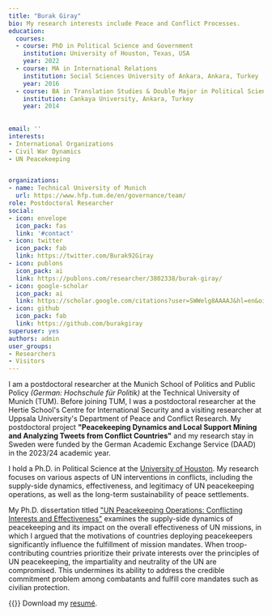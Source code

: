```yaml
---
title: "Burak Giray"
bio: My research interests include Peace and Conflict Processes. 
education:
  courses:
  - course: PhD in Political Science and Government
    institution: University of Houston, Texas, USA
    year: 2022
  - course: MA in International Relations
    institution: Social Sciences University of Ankara, Ankara, Turkey
    year: 2016
  - course: BA in Translation Studies & Double Major in Political Science
    institution: Cankaya University, Ankara, Turkey
    year: 2014
    
    
email: ''
interests:
- International Organizations
- Civil War Dynamics
- UN Peacekeeping


organizations:
- name: Technical University of Munich
  url: https://www.hfp.tum.de/en/governance/team/
role: Postdoctoral Researcher
social:
- icon: envelope
  icon_pack: fas
  link: '#contact'
- icon: twitter
  icon_pack: fab
  link: https://twitter.com/Burak92Giray
- icon: publons
  icon_pack: ai
  link: https://publons.com/researcher/3802338/burak-giray/
- icon: google-scholar
  icon_pack: ai
  link: https://scholar.google.com/citations?user=SWWelg8AAAAJ&hl=en&oi=sra
- icon: github
  icon_pack: fab
  link: https://github.com/burakgiray
superuser: yes
authors: admin
user_groups:
- Researchers
- Visitors
---
```





I am a postdoctoral researcher at the Munich School of Politics and Public Policy *(German: Hochschule für Politik)* at the Technical University of Munich (TUM). Before joining TUM, I was a postdoctoral researcher at the Hertie School's Centre for International Security and a visiting researcher at Uppsala University's Department of Peace and Conflict Research. My postdoctoral project **"Peacekeeping Dynamics and Local Support Mining and Analyzing Tweets from Conflict Countries"** and my research stay in Sweden were funded by the German Academic Exchange Service (DAAD) in the 2023/24 academic year.

I hold a Ph.D. in Political Science at the [University of Houston](https://www.uh.edu/class/political-science/graduate/job-candidates/). My research focuses on various aspects of UN interventions in conflicts, including the supply-side dynamics, effectiveness, and legitimacy of UN peacekeeping operations, as well as the long-term sustainability of peace settlements.

My Ph.D. dissertation titled ["UN Peacekeeping Operations: Conflicting Interests and Effectiveness"](https://uh-ir.tdl.org/handle/10657/14470) examines the supply-side dynamics of peacekeeping and its impact on the overall effectiveness of UN missions, in which I argued that the motivations of countries deploying peacekeepers significantly influence the fulfillment of mission mandates. When troop-contributing countries prioritize their private interests over the principles of UN peacekeeping, the impartiality and neutrality of the UN are compromised. This undermines its ability to address the credible commitment problem among combatants and fulfill core mandates such as civilian protection.

{{<icon name="download" pack="fas" >}} Download my [resumé](https://www.burakgiray.com/files/burakgiray.pdf). 


